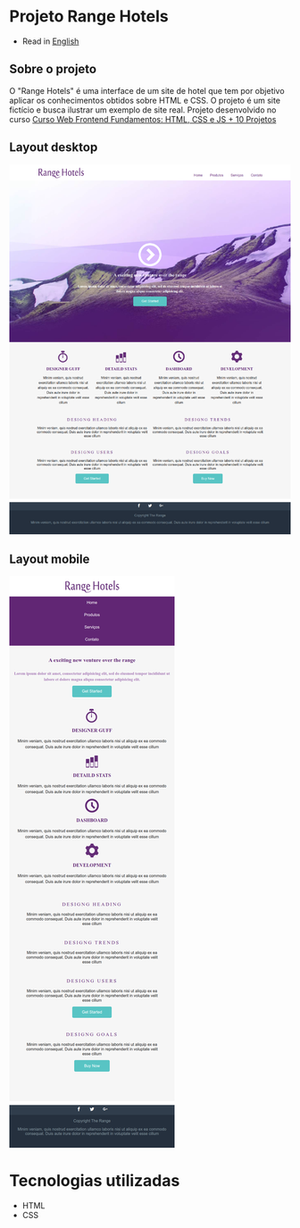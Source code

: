 # Projeto Range Hotels

* Read in [English](https://github.com/kelvin-feltrin/Projeto-Range-Hotels/blob/master/README.md)

## Sobre o projeto
O "Range Hotels" é uma interface de um site de hotel que tem por objetivo aplicar os conhecimentos obtidos sobre HTML e CSS. O projeto é um site fictício e busca ilustrar um exemplo de site real. Projeto desenvolvido no curso [Curso Web Frontend Fundamentos: HTML, CSS e JS + 10 Projetos](https://www.udemy.com/course/curso-web-design-fundamentos-aprenda-html-css-e-javascript/)

## Layout desktop
![Desktop](https://github.com/kelvin-feltrin/Projeto-Range-Hotels/blob/master/assets/Desktop.png) 

## Layout mobile
![Mobile](https://github.com/kelvin-feltrin/Projeto-Range-Hotels/blob/master/assets/Mobile.png) 

# Tecnologias utilizadas
- HTML
- CSS
